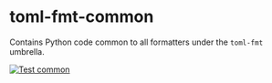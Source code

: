 # toml-fmt-common

Contains Python code common to all formatters under the `toml-fmt` umbrella.

[![Test common](https://github.com/tox-dev/toml-fmt/actions/workflows/py-common.yaml/badge.svg)](https://github.com/tox-dev/toml-fmt/actions/workflows/py-common.yaml)
